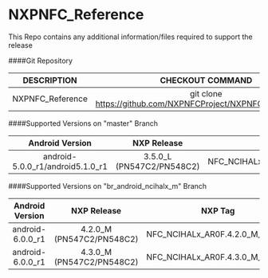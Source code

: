 # NXPNFC_Reference
This Repo contains any additional information/files required to support the release

####Git Repository

| DESCRIPTION        | CHECKOUT COMMAND          |
| :-------------: |:-------------:| 
| NXPNFC_Reference    |  git clone https://github.com/NXPNFCProject/NXPNFC_Reference.git |

####Supported Versions on "master" Branch

| Android Version        | NXP Release          | NXP Tag  |
| :-------------: |:-------------:| :-----:|
| android-5.0.0_r1/android5.1.0_r1     |  3.5.0_L (PN547C2/PN548C2) |  NFC_NCIHALx_AR0F.3.5.0_L_OpnSrc |

####Supported Versions on "br_android_ncihalx_m" Branch

| Android Version        | NXP Release          | NXP Tag  |
| :-------------: |:-------------:| :-----:|
| android-6.0.0_r1                     |  4.2.0_M (PN547C2/PN548C2) |  NFC_NCIHALx_AR0F.4.2.0_M_OpnSrc |
| android-6.0.0_r1                     |  4.3.0_M (PN547C2/PN548C2) |  NFC_NCIHALx_AR0F.4.3.0_M_OpnSrc |

